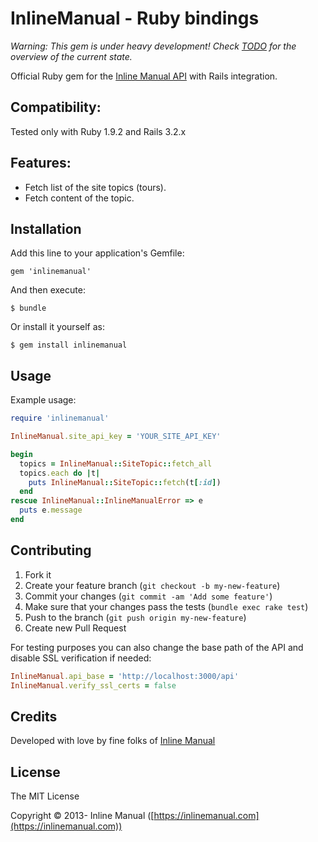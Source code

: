 InlineManual - Ruby bindings
============================

*Warning: This gem is under heavy development! Check [TODO](https://github.com/InlineManual/inlinemanual-php/blob/master/README.md) for the overview of the current state.*

Official Ruby gem for the [Inline Manual API](https:://inlinemanual.com) with Rails integration.

## Compatibility:

Tested only with Ruby 1.9.2 and Rails 3.2.x

## Features:

* Fetch list of the site topics (tours).
* Fetch content of the topic.

## Installation

Add this line to your application's Gemfile:

    gem 'inlinemanual'

And then execute:

    $ bundle

Or install it yourself as:

    $ gem install inlinemanual

## Usage

Example usage:

```ruby
require 'inlinemanual'

InlineManual.site_api_key = 'YOUR_SITE_API_KEY'

begin
  topics = InlineManual::SiteTopic::fetch_all
  topics.each do |t|
    puts InlineManual::SiteTopic::fetch(t[:id])
  end
rescue InlineManual::InlineManualError => e
  puts e.message
end
```

## Contributing

1. Fork it
2. Create your feature branch (`git checkout -b my-new-feature`)
3. Commit your changes (`git commit -am 'Add some feature'`)
4. Make sure that your changes pass the tests (`bundle exec rake test`)
4. Push to the branch (`git push origin my-new-feature`)
5. Create new Pull Request

For testing purposes you can also change the base path of the API and disable SSL verification if needed:

```ruby
InlineManual.api_base = 'http://localhost:3000/api'
InlineManual.verify_ssl_certs = false
```

## Credits

Developed with love by fine folks of [Inline Manual](https://inlinemanual.com)

## License

The MIT License

Copyright © 2013- Inline Manual ([https://inlinemanual.com](https://inlinemanual.com))
